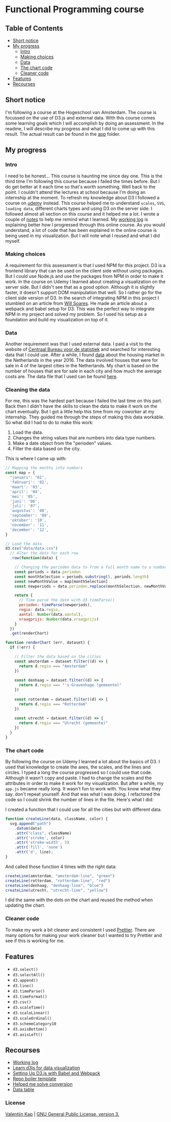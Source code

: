 # Functional Programming course

## Table of Contents

* [Short notice](#short-notice)
* [My progress](#my-progress)
  * [Intro](#intro)
  * [Making choices](#making-choices)
  * [Data](#data)
  * [The chart code](the-chart-code)
  * [Cleaner code](#cleaner-code)
* [Features](#features)
* [Recourses](#recourses)

## Short notice

I'm following a course at the Hogeschool van Amsterdam. The course is focussed on the use of D3.js and external data. With this course comes some learning goals which I will accomplish by doing an assessment. In the readme, I will describe my progress and what I did to come up with this result. The actual result can be found in the [app](app/) folder.

## My progress

### Intro

I need to be honest... This course is haunting me since day one. This is the third time I'm following this course because I failed the times before. But I do get better at it each time so that's worth something. Well back to the point. I couldn't attend the lectures at school because I'm doing an internship at the moment. To refresh my knowledge about D3 I followed a course on [udemy](https://www.udemy.com/learn-d3js-for-data-visualization/) instead. This course helped me to understand `scales`, `SVG`, `loading data`, different charts types and using D3 on the server side. I followed almost all section on this course and it helped me a lot. I wrote a couple of [notes](notes/) to help me remind what I learned. My [working log](log.md) is explaining better how I progressed through this online course. As you would understand, a lot of code that has been explained in the online course is being used in my visualization. But I will note what I reused and what I did myself.

### Making choices

A requirement for this assessment is that I used NPM for this project. D3 is a frontend library that can be used on the client side without using packages. But I could use Node.js and use the packages from NPM in order to make it work. In the course on Udemy I learned about creating a visualization on the server side. But I didn't see that as a good option. Although it is slightly faster, it doesn't support DOM manipulation that well. So I rather go for the client side version of D3. In the search of integrating NPM in this project I stumbled on an article from [Will Soares](https://dev.to/willamesoares/setting-up-d3js-with-babel-and-webpack-dc3). He made an article about a webpack and babel setup for D3. This was the perfect way to integrate NPM in my project and solved my problem. So I used his setup as a foundation and build my visualization on top of it.

### Data

Another requirement was that I used external data. I paid a visit to the website of [Centraal Bureau voor de statistiek](https://www.cbs.nl/) and searched for interesting data that I could use. After a while, I found [data](https://opendata.cbs.nl/statline/#/CBS/nl/dataset/82452NED/table?ts=1543228096687) about the housing market in the Netherlands in the year 2016. The data involved houses that were for sale in 4 of the largest cities in the Netherlands. My chart is based on the number of houses that are for sale in each city and how much the average costs are. The data file that I used can be found [here](app/data/data.csv).

### Cleaning the data

For me, this was the hardest part because I failed the last time on this part. Back then I didn't have the skills to clean the data to make it work on the chart eventually. But I got a little help this time from my coworker at my internship. They guided me through the steps of making this data workable. So what did I had to do to make this work:

1. Load the data.
2. Changes the string values that are numbers into data type numbers.
3. Make a date object from the "perioden" values.
4. Filter the data based on the city.

This is where I came up with:

```javascript
// Mapping the months into numbers
const map = {
  "januari": "01",
  'februari': '02',
  'maart': '03',
  'april': '04',
  'mei': '05',
  'juni': '06',
  'juli': '07',
  'augustus': '08',
  'september': '09',
  'oktober': '10',
  'november': '11',
  'december': '12',
}

// Load the data
d3.csv("data/data.csv")
  // Alter the data for each row
  .row(function(data) {

    // Changing the perioden data to from a full month name to a number
    const periods = data.perioden
    const monthSelection = periods.substring(5, periods.length)
    const newMonthValue = map[monthSelection]
    const newperiods = data.perioden.replace(monthSelection, newMonthValue)

    return {
      // Time parse the date with d3.timeParse()
      perioden: timeParse(newperiods),
      regio: data.regio,
      aantal: Number(data.aantal),
      vraagprijs: Number(data.vraagprijs)
    }
  })
  .get(renderChart)

function renderChart (err, dataset) {
  if (!err) {

    // Filter the data based on the cities
    const amsterdam = dataset.filter((d) => {
      return d.regio === "Amsterdam"
    })
  
    const denhaag = dataset.filter((d) => {
      return d.regio === "'s-Gravenhage (gemeente)"
    })
  
    const rotterdam = dataset.filter((d) => {
      return d.regio === "Rotterdam"
    })
  
    const utrecht = dataset.filter((d) => {
      return d.regio === "Utrecht (gemeente)"
    })
  }
}
```

### The chart code

By following the course on Udemy I learned a lot about the basics of D3. I used that knowledge to create the axes, the scales, and the lines and circles. I typed a long the course progressed so I could use that code. Although it wasn't copy and paste. I had to change the scales and the attributes in order to make it work for my visualization. But after a while, my `app.js` became really long. It wasn't fun to work with. You know what they say. don't repeat yourself. And that was what I was doing. I refactored the code so I could shrink the number of lines in the file. Here's what I did:

I created a function that I could use for all the cities but with different data.

```javascript
function createLine(data, className, color) {
  svg.append("path")
    .datum(data)
    .attr("class", className)
    .attr('stroke', color)
    .attr('stroke-width', 5)
    .attr('fill', 'none')
    .attr('d', line);
}
```

And called those function 4 times with the right data:

```javascript
createLine(amsterdam, "amsterdam-line", "green")
createLine(rotterdam, "rotterdam-line", "red")
createLine(denhaag, "denhaag-line", "blue")
createLine(utrecht, "utrecht-line", "yellow")
```

I did the same with the dots on the chart and reused the method when updating the chart.

### Cleaner code

To make my work a bit cleaner and consistent I used [Prettier](https://prettier.io/). There are many options for making your work cleaner but I wanted to try Prettier and see if this is working for me.

## Features

* `d3.select()`
* `d3.selectAll()`
* `d3.append()`
* `d3.line()`
* `d3.timeParse()`
* `d3.timeFormat()`
* `d3.csv()`
* `d3.scaleTime()`
* `d3.scaleLinear()`
* `d3.scaleOrdinal()`
* `d3.schemeCategory10`
* `d3.axisBottom()`
* `d3.axisLeft()`

## Recourses

* [Working log](log.md)
* [Learn d3js for data visualization](https://www.udemy.com/learn-d3js-for-data-visualization/)
* [Setting Up D3.js with Babel and Webpack](https://dev.to/willamesoares/setting-up-d3js-with-babel-and-webpack-dc3)
* [Repo boiler template](https://github.com/willamesoares/learn-d3)
* [Helped me solve conversion](https://stackoverflow.com/questions/24473733/importing-a-csv-into-d3-cant-convert-strings-to-numbers)
* [Data table](https://opendata.cbs.nl/statline/#/CBS/nl/dataset/82452NED/table?ts=1543228096687)

### License

[Valentijn Kap](https://www.valentijnkap.nl) | [GNU General Public License, version 3.](https://opensource.org/licenses/GPL-3.0)
